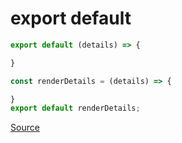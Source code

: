 # export default

```js
export default (details) => {

}
```

```js
const renderDetails = (details) => {

}
export default renderDetails;
```

[Source](https://stackoverflow.com/questions/46562438/export-default-arrow-function-cannot-be-imported?answertab=active#tab-top)
